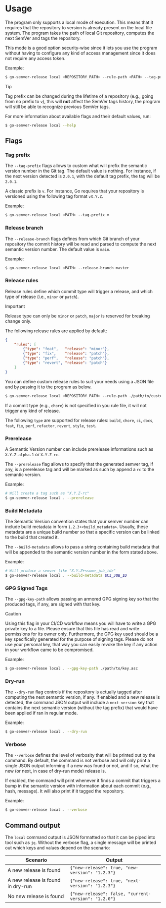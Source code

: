 # Usage

The program only supports a local mode of execution. This means that it requires that the repository to version is
already present on the local file system.
The program takes the path of local Git repository, computes the next SemVer and tags the repository.

This mode is a good option security-wise since it lets you use the program without having to configure any kind of
access management since it does not require any access token.

Example:

```bash
$ go-semver-release local <REPOSITORY_PATH> --rule-path <PATH> --tag-prefix <PREFIX> --release-branch <NAME> --dry-run --verbose
```

> [!TIP]
> Tag prefix can be changed during the lifetime of a repository (e.g., going from no prefix to `v`), this will
> **not** affect the SemVer tags history, the program will still be able to recognize previous SemVer tags.

For more information about available flags and their default values, run:

```bash
$ go-semver-release local --help
```

## Flags
### Tag prefix

The `--tag-prefix` flags allows to custom what will prefix the semantic version number in the Git tag. The default value
is nothing. For instance, if the next version detected is `2.0.1`, with the default tag prefix, the tag will be `2.0.1`.


A classic prefix is `v`. For instance, Go requires that your repository is versioned using the following tag format
`vX.Y.Z`.

Example:
```bash
$ go-semver-release local <PATH> --tag-prefix v
```

### Release branch

The `--release-branch` flags defines from which Git branch of your repository the commit history will be read and parsed
to compute the next semantic version number. The default value is `main`.

Example:
```bash
$ go-semver-release local <PATH> --release-branch master
```

### Release rules

Release rules define which commit type will trigger a release, and which type of release (i.e., `minor` or `patch`).

> [!IMPORTANT]
> Release type can only be `minor` or `patch`, `major` is reserved for breaking change only.

The following release rules are applied by default:
```json
{
    "rules": [
        {"type": "feat",   "release": "minor"},
        {"type": "fix",    "release": "patch"},
        {"type": "perf",   "release": "patch"},
        {"type": "revert", "release": "patch"}
    ]
}
```

You can define custom release rules to suit your needs using a JSON file and by passing it to the program as
below.

```bash
$ go-semver-release local <REPOSITORY_PATH> --rule-path ./path/to/custom/rule.json
```

If a commit type (e.g., `chore`) is not specified in you rule file, it will not trigger any kind of release.

The following `type` are supported for release rules: `build`, `chore`, `ci`, `docs`, `feat`, `fix`, `perf`, `refactor`,
`revert`, `style`, `test`.

### Prerelease

A Semantic Version number can include prerelease informations such as `X.Y.Z-alpha.1` or `X.Y.Z-rc`.

The `--prerelease` flag allows to specify that the generated semver tag, if any, is a prerelease tag and will be marked
as such by append a `rc` to the semantic version.

Example:
```bash
# Will create a tag such as "X.Y.Z-rc"
$ go-semver-release local . --prerelease
```

### Build Metadata

The Semantic Version convention states that your semver number can include build metadata in form 
`1.2.3+<build_metadata>`. Usually, these metadata are a unique build number so that a specific version can be linked to
the build that created it. 

The `--build-metadata` allows to pass a string containing build metadata that will be appended to the semantic version
number in the form stated above.

Example:
```bash
# Will produce a semver like "X.Y.Z+<some_job_id>"
$ go-semver-release local . --build-metadata $CI_JOB_ID
```

### GPG Signed Tags

The `--gpg-key-path` allows passing an armored GPG signing key so that the produced tags, if any, are signed with that
key.
> [!CAUTION]
> Using this flag in your CI/CD workflow means you will have to write a GPG private key to a file. Please ensure that
> this file has read and write permissions for its owner only. Furthermore, the GPG key used should be a key
> specifically generated for the purpose of signing tags. Please do not use your personal key, that way you can easily
> revoke the key if any action in your workflow came to be compromised.

Example:
```bash
$ go-semver-release local . --gpg-key-path ./path/to/key.asc
```

### Dry-run

The `--dry-run` flag controls if the repository is actually tagged after computing the next semantic version, if any.
If enabled and a new release is detected, the command JSON output will include a `next-version` key that contains the
next semantic version (without the tag prefix) that would have been applied if ran in regular mode.

Example:
```bash
$ go-semver-release local . --dry-run
```

### Verbose

The `--verbose` defines the level of verbosity that will be printed out by the command. By default, the command is not
verbose and will only print a single JSON output informing if a new was found or not, and if so, what the new (or next,
in case of dry-run mode) release is.

If enabled, the command will print whenever it finds a commit that triggers a bump in the semantic version with
information about each commit (e.g., hash, message). It will also print if it tagged the repository.

Example:
```bash
$ go-semver-release local . --verbose
```


## Command output

The `local` command output is JSON formatted so that it can be piped into tool such as `jq`.
Without the verbose flag, a single message will be printed out which keys and values depend on the scenario:

| Scenario                          | Output                                               |
| --------------------------------- | ---------------------------------------------------- |
| A new release is found            | `{"new-release": true, "new-version": "1.2.3"}`      |
| A new release is found in dry-run | `{"new-release": true, "next-version": "1.2.3"}`     |
| No new release is found           | `{"new-release": false, "current-version": "1.2.0"}` |


